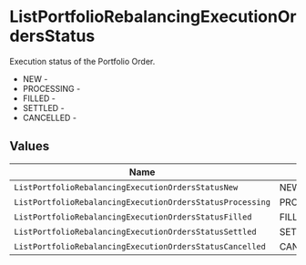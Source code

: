 # ListPortfolioRebalancingExecutionOrdersStatus

Execution status of the Portfolio Order.
* NEW - 
* PROCESSING - 
* FILLED - 
* SETTLED - 
* CANCELLED - 


## Values

| Name                                                      | Value                                                     |
| --------------------------------------------------------- | --------------------------------------------------------- |
| `ListPortfolioRebalancingExecutionOrdersStatusNew`        | NEW                                                       |
| `ListPortfolioRebalancingExecutionOrdersStatusProcessing` | PROCESSING                                                |
| `ListPortfolioRebalancingExecutionOrdersStatusFilled`     | FILLED                                                    |
| `ListPortfolioRebalancingExecutionOrdersStatusSettled`    | SETTLED                                                   |
| `ListPortfolioRebalancingExecutionOrdersStatusCancelled`  | CANCELLED                                                 |